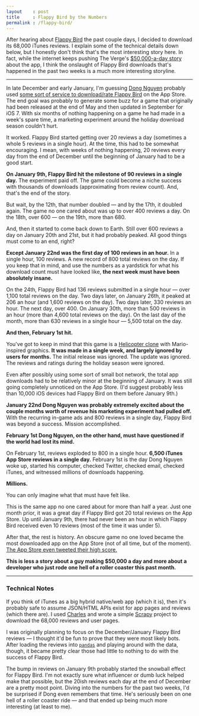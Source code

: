 ```yaml
---
layout    : post
title     : Flappy Bird by the Numbers
permalink : /flappy-bird/
---
```


After hearing about [Flappy Bird][app] the past couple days, I decided to download its 68,000 iTunes reviews. I explain some of the technical details down below, but I honestly don't think that's the most interesting story here. In fact, while the internet keeps pushing The Verge's [$50,000-a-day story][verge] about the app, I think the onslaught of Flappy Bird downloads that's happened in the past two weeks is a much more interesting storyline.

[app]: https://itunes.apple.com/us/app/flappy-bird/id642099621
[verge]: http://www.theverge.com/2014/2/5/5383708/flappy-bird-revenue-50-k-per-day-dong-nguyen-interview

---

In late December and early January, I'm guessing [Dong Nguyen][dongatory] probably used [some sort of service to download/rate Flappy Bird][bots] on the App Store. The end goal was probably to generate some buzz for a game that originally had been released at the end of May and then updated in September for iOS 7. With six months of nothing happening on a game he had made in a week's spare time, a marketing experiment around the holiday download season couldn't hurt.

[bots]: http://www.bluecloudsolutions.com/blog/flappy-birds-smoke-mirrors-scamming-app-store/
[dongatory]: https://twitter.com/dongatory

It worked. Flappy Bird started getting over 20 reviews a day (sometimes a whole 5 reviews in a single hour). At the time, this had to be somewhat encouraging. I mean, with weeks of nothing happening, 20 reviews every day from the end of December until the beginning of January had to be a good start.

**On January 9th, Flappy Bird hit the milestone of 90 reviews in a single day.** The experiment paid off. The game could become a niche success with thousands of downloads (approximating from review count). And, that's the end of the story.

But wait, by the 12th, that number doubled — and by the 17th, it doubled again. The game no one cared about was up to over 400 reviews a day. On the 18th, over 600 — on the 19th, more than 680.

And, then it started to come back down to Earth. Still over 600 reviews a day on January 20th and 21st, but it had probably peaked. All good things must come to an end, right?

**Except January 22nd was the first day of 100 reviews in an hour.** In a single hour, 100 reviews. A new record of 800 total reviews on the day. If you keep that in mind, and use the numbers as a yardstick for what his download count must have looked like, **the next week must have been absolutely insane.**

On the 24th, Flappy Bird had 136 reviews submitted in a single hour — over 1,100 total reviews on the day. Two days later, on January 26th, it peaked at 206 an hour (and 1,600 reviews on the day). Two days later, 330 reviews an hour. The next day, over 400. On January 30th, more than 500 reviews in an hour (more than 4,600 total reviews on the day). On the last day of the month, more than 630 reviews in a single hour — 5,500 total on the day.

**And then, February 1st hit.**

You've got to keep in mind that this game is a [Helicopter clone][helicopter] with Mario-inspired graphics. **It was made in a single week, and largely ignored by users for months.** The initial release was ignored. The update was ignored. The reviews and ratings during the holiday season were ignored.

[helicopter]: http://helicoptergame.net

Even after possibly using some sort of small bot network, the total app downloads had to be relatively minor at the beginning of January. It was still going completely unnoticed on the App Store. (I'd suggest probably less than 10,000 iOS devices had Flappy Bird on them before January 9th.)

**January 22nd Dong Nguyen was probably extremely excited about the couple months worth of revenue his marketing experiment had pulled off.** With the recurring in-game ads and 800 reviews in a single day, Flappy Bird was beyond a success. Mission accomplished.

**February 1st Dong Nguyen, on the other hand, must have questioned if the world had lost its mind.**

On February 1st, reviews exploded to 800 in a single hour. **6,500 iTunes App Store reviews in a single day.** February 1st is the day Dong Nguyen woke up, started his computer, checked Twitter, checked email, checked iTunes, and witnessed millions of downloads happening.

**Millions.**

You can only imagine what that must have felt like.

This is the same app no one cared about for more than half a year. Just one month prior, it was a great day if Flappy Bird got 20 total reviews on the App Store. Up until January 9th, there had never been an hour in which Flappy Bird received even 10 reviews (most of the time it was under 5).

After that, the rest is history. An obscure game no one loved became the most downloaded app on the App Store (not of all time, but of the moment). [The App Store even tweeted their high score.][tweet]

[tweet]: https://twitter.com/AppStore/status/431537791642918912

**This is less a story about a guy making $50,000 a day and more about a developer who just rode one hell of a roller coaster this past month.**

---

### Technical Notes

If you think of iTunes as a big hybrid native/web app (which it is), then it's probably safe to assume JSON/HTML APIs exist for app pages and reviews (which there are). I used [Charles][charles] and wrote a simple [Scrapy][scrapy] project to download the 68,000 reviews and user pages.

[charles]: http://www.charlesproxy.com
[scrapy]: http://doc.scrapy.org/en/latest/

I was originally planning to focus on the December/January Flappy Bird reviews — I thought it'd be fun to prove that they were most likely bots. After loading the reviews into [`pandas`][pandas] and playing around with the data, though, it became pretty clear those had little to nothing to do with the success of Flappy Bird.

[pandas]: http://pandas.pydata.org

The bump in reviews on January 9th probably started the snowball effect for Flappy Bird. I'm not exactly sure what influencer or dumb luck helped make that possible, but the 20ish reviews each day at the end of December are a pretty moot point. Diving into the numbers for the past two weeks, I'd be surprised if Dong even remembers that time. He's seriously been on one hell of a roller coaster ride — and that ended up being much more interesting (at least to me).
